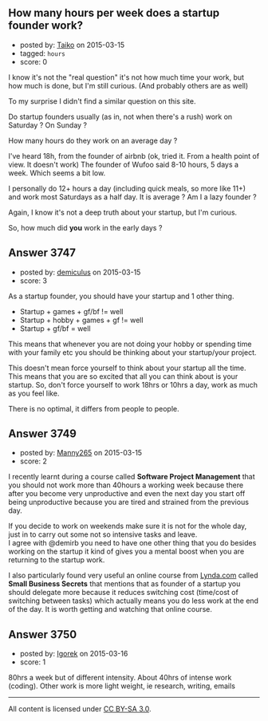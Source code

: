 ## How many hours per week does a startup founder work?

- posted by: [Taiko](https://stackexchange.com/users/334941/taiko) on 2015-03-15
- tagged: `hours`
- score: 0

I know it's not the "real question" it's not how much time your work, but how much is done, but I'm still curious. (And probably others are as well)

To my surprise I didn't find a similar question on this site.

Do startup founders usually (as in, not when there's a rush) work on Saturday ? On Sunday ?

How many hours do they work on an average day ?

I've heard 18h, from the founder of airbnb (ok, tried it. From a health point of view. It doesn't work)
The founder of Wufoo said 8-10 hours, 5 days a week. Which seems a bit low.

I personally do 12+ hours a day (including quick meals, so more like 11+) and work most Saturdays as a half day.
It is average ? Am I a lazy founder ?

Again, I know it's not a deep truth about your startup, but I'm curious.

So, how much did **you** work in the early days ?



## Answer 3747

- posted by: [demiculus](https://stackexchange.com/users/5264485/demiculus) on 2015-03-15
- score: 3

As a startup founder, you should have your startup and 1 other thing.

* Startup + games + gf/bf != well
* Startup + hobby + games + gf != well
* Startup + gf/bf = well

This means that whenever you are not doing your hobby or spending time with your family etc you should be thinking about your startup/your project. 

This doesn't mean force yourself to think about your startup all the time. This means that you are so excited that all you can think about is your startup. So, don't force yourself to work 18hrs or 10hrs a day, work as much as you feel like.

There is no optimal, it differs from people to people.


## Answer 3749

- posted by: [Manny265](https://stackexchange.com/users/2554771/manny265) on 2015-03-15
- score: 2

<p>I recently learnt during a course called <b>Software Project Management</b> that you should not work more than 40hours a working week because there after you become very unproductive and even the next day you start off being unproductive because you are tired and strained from the previous day.</p>

<p>If you decide to work on weekends make sure it is not for the whole day, just in to carry out some not so intensive tasks and leave.<br>I agree with @demirb you need to have one other thing that you do besides working on the startup it kind of gives you a mental boost when you are returning to the startup work.</p>

<p>I also particularly found very useful an online course from <a href="http://www.lynda.com" rel="nofollow">Lynda.com</a> called <b>Small Business Secrets</b> that mentions that as founder of a startup you should delegate more because it reduces switching cost (time/cost of switching between tasks) which actually means you do less work at the end of the day. It is worth getting and watching that online course.</p>



## Answer 3750

- posted by: [Igorek](https://stackexchange.com/users/215022/igorek) on 2015-03-16
- score: 1

80hrs a week but of different intensity. About 40hrs of intense work (coding). Other work is more light weight,  ie research, writing, emails



---

All content is licensed under [CC BY-SA 3.0](https://creativecommons.org/licenses/by-sa/3.0/).
